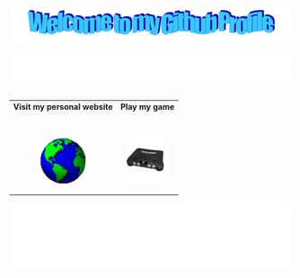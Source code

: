 <!-- Header -->
<div align="center">
  <img src="welcome.png" style="max-width: 100%;" alt="Welcome to my Github Profile" />
  <br />
  <br />
  <img height="50" alt="My Name is Lee and I like Python" src="introduction.svg" />
  <br />
  <br />
  
</div>

<!-- Social -->
<table width="100%" align="center">
<tr>
<td align="center">
<a>
<strong>Visit my personal website</strong>
<br />
<br />
<br />
<p>
<img alt="Globe" height="80" src="globe1.gif">
</a>
</p>
</td>

<td align="center">
<a>
<strong>Play my game</strong>
<br />
<br />
<br />
<p>
<img alt="64" height="80" src="the64.gif">
</a>
</p>
</td>
</tr>
</table>

<!-- Footer -->
<div align="center">

<img height="120" alt="Thanks for visiting me" width="100%" src="marquee.svg" />
<br />




<!--
**LeeMelzer/LeeMelzer** is a ✨ _special_ ✨ repository because its `README.md` (this file) appears on your GitHub profile.

Here are some ideas to get you started:

- 🔭 I’m currently working on ...
- 🌱 I’m currently learning ...
- 👯 I’m looking to collaborate on ...
- 🤔 I’m looking for help with ...
- 💬 Ask me about ...
- 📫 How to reach me: ...
- ⚡ Fun fact: ...
-->
